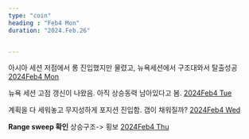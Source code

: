 ```yaml
---
type: "coin"
heading : "Feb4 Mon"
duration: "2024.Feb.26"


---
```

 





아시아 세션 저점에서 롱 진입했지만 물렸고, 뉴욕세션에서 구조대와서 탈출성공
[2024Feb4 Mon](/todo/images/Document2024FEB4-Mon.pdf)

뉴욕 세션 고점 갱신이 나왔음. 아직 상승동력 남아있다고 봄. 
[2024Feb4 Tue](/todo/images/Document2024FEB4-Tue.pdf)




계획을 다 세워놓고 무지성하게 포지션 진입함. 갭이 채워질까?
[2024Feb4 Wed](/todo/images/Document2024FEB4-Wed.pdf)



**Range sweep 확인** 상승구조-> 횡보
[2024Feb4 Thu](/todo/images/Document2024FEB4-Thu.pdf)